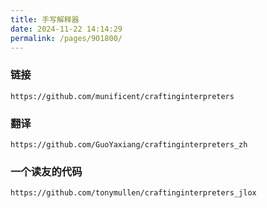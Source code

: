 ```yaml
---
title: 手写解释器
date: 2024-11-22 14:14:29
permalink: /pages/901800/
---
```

### 链接

```
https://github.com/munificent/craftinginterpreters
```

### 翻译

```
https://github.com/GuoYaxiang/craftinginterpreters_zh
```

### 一个读友的代码

```
https://github.com/tonymullen/craftinginterpreters_jlox
```

